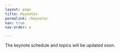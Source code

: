 ```yaml
---
layout: page
title: Keynotes
permalink: /keynote/
nav: true
nav-order: e

---
```


The keynote schedule and topics will be updated soon.